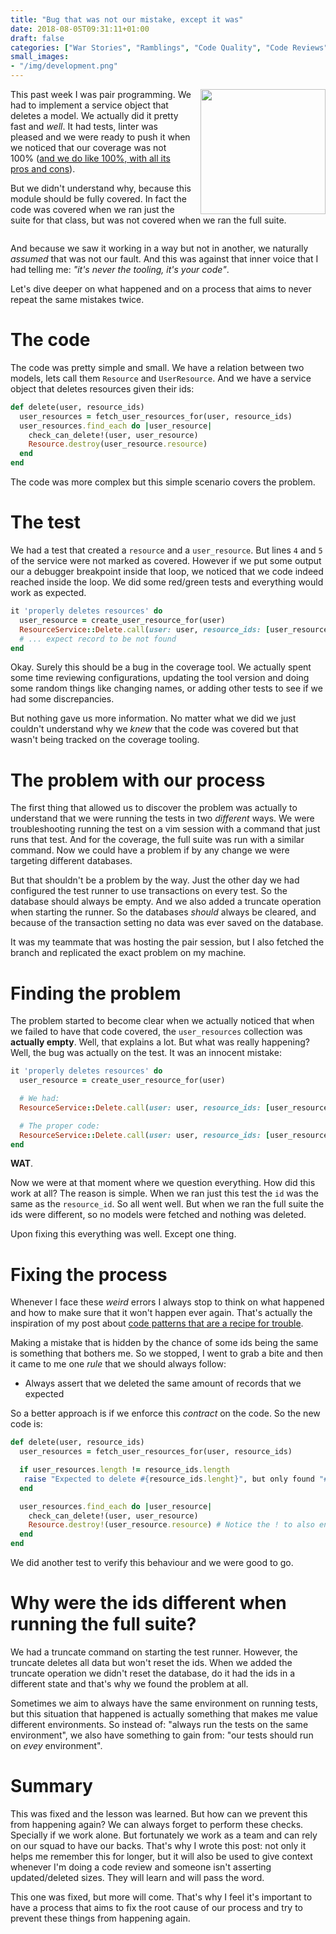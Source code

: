 ```yaml
---
title: "Bug that was not our mistake, except it was"
date: 2018-08-05T09:31:11+01:00
draft: false
categories: ["War Stories", "Ramblings", "Code Quality", "Code Reviews"]
small_images:
- "/img/development.png"
---
```


<img src='/img/development.png' style='float:right; width:200px;margin-left:15px'/>

This past week I was pair programming. We had to implement a service object that
deletes a model. We actually did it pretty fast and _well_. It had tests, linter
was pleased and we were ready to push it when we noticed that our coverage was
not 100% ([and we do like 100%, with all its pros and cons](/post/100-percent-test-coverage/)).

But we didn't understand why, because this module should be fully covered. In fact
the code was covered when we ran just the suite for that class, but was not covered
when we ran the full suite.

<div style='clear:both'></div>
<!--more-->

And because we saw it working in a way but not in another, we naturally _assumed_
that was not our fault. And this was against that inner voice that I had telling
me: _"it's never the tooling, it's your code"_.

Let's dive deeper on what happened and on a process that aims to never repeat
the same mistakes twice.

# The code

The code was pretty simple and small. We have a relation between two models, lets
call them `Resource` and `UserResource`. And we have a service object that deletes
resources given their ids:

```ruby
def delete(user, resource_ids)
  user_resources = fetch_user_resources_for(user, resource_ids)
  user_resources.find_each do |user_resource|
    check_can_delete!(user, user_resource)
    Resource.destroy(user_resource.resource)
  end
end
```

The code was more complex but this simple scenario covers the problem.

# The test

We had a test that created a `resource` and a `user_resource`. But lines `4` and
`5` of the service were not marked as covered. However if we put  some output our a debugger
breakpoint inside that loop, we noticed that we code indeed reached inside the
loop. We did some red/green tests and everything would work as expected.

```ruby
it 'properly deletes resources' do
  user_resource = create_user_resource_for(user)
  ResourceService::Delete.call(user: user, resource_ids: [user_resource.id])
  # ... expect record to be not found
end
```

Okay. Surely this should be a bug in the coverage tool. We actually spent some
time reviewing configurations, updating the tool version and doing some random
things like changing names, or adding other tests to see if we had some
discrepancies.

But nothing gave us more information. No matter what we did we just couldn't
understand why we _knew_ that the code was covered but that wasn't being
tracked on the coverage tooling.

# The problem with our process

The first thing that allowed us to discover the problem was actually to understand
that we were running the tests in two _different_ ways. We were troubleshooting
running the test on a vim session with a command that just runs that test. And
for the coverage, the full suite was run with a similar command. Now we could
have a problem if by any change we were targeting different databases.

But that shouldn't be a problem by the way. Just the other day we had configured
the test runner to use transactions on every test. So the database should always
be empty. And we also added a truncate operation when starting the runner. So
the databases _should_ always be cleared, and because of the transaction setting
no data was ever saved on the database.

It was my teammate that was hosting the pair session, but I also fetched the
branch and replicated the exact problem on my machine.

# Finding the problem

The problem started to become clear when we actually noticed that when we failed
to have that code covered, the `user_resources` collection was **actually empty**.
Well, that explains a lot. But what was really happening? Well, the bug was
actually on the test. It was an innocent mistake:

```ruby
it 'properly deletes resources' do
  user_resource = create_user_resource_for(user)

  # We had:
  ResourceService::Delete.call(user: user, resource_ids: [user_resource.id])

  # The proper code:
  ResourceService::Delete.call(user: user, resource_ids: [user_resource.resource_id])
end
```

**WAT**.

Now we were at that moment where we question everything. How did this work
at all? The reason is simple. When we ran just this test the `id` was the same
as the `resource_id`. So all went well. But when we ran the full suite the ids
were different, so no models were fetched and nothing was deleted.

Upon fixing this everything was well. Except one thing.

# Fixing the process

Whenever I face these _weird_ errors I always stop to think on what happened and
how to make sure that it won't happen ever again. That's actually the inspiration
of my post about [code patterns that are a recipe for trouble](/post/code-patterns-that-are-a-recipe-for-trouble/).

Making a mistake that is hidden by the chance of some ids being the same is something
that bothers me. So we stopped, I went to grab a bite and then it came to me
one _rule_ that we should always follow:

* Always assert that we deleted the same amount of records that we expected

So a better approach is if we enforce this _contract_ on the code. So the new
code is:

```ruby
def delete(user, resource_ids)
  user_resources = fetch_user_resources_for(user, resource_ids)

  if user_resources.length != resource_ids.length
   raise "Expected to delete #{resource_ids.lenght}", but only found "#{user_resources.lenght}"
  end

  user_resources.find_each do |user_resource|
    check_can_delete!(user, user_resource)
    Resource.destroy!(user_resource.resource) # Notice the ! to also enforce the deletion
  end
end
```

We did another test to verify this behaviour and we were good to go.

# Why were the ids different when running the full suite?

We had a truncate command on starting the test runner. However, the truncate deletes
all data but won't reset the ids. When we added the truncate operation we didn't
reset the database, do it had the ids in a different state and that's why we found
the problem at all.

Sometimes we aim to always have the same environment on running tests, but this
situation that happened is actually something that makes me value different environments.
So instead of: "always run the tests on the same environment", we also have something
to gain from: "our tests should run on _evey_ environment".

# Summary

This was fixed and the lesson was learned. But how can we prevent this from happening
again? We can always forget to perform these checks. Specially if we work alone. But
fortunately we work as a team and can rely on our squad to have our backs. That's
why I wrote this post: not only it helps me remember this for longer, but it will
also be used to give context whenever I'm doing a code review and someone isn't asserting
updated/deleted sizes. They will learn and will pass the word.

This one was fixed, but more will come. That's why I feel it's important to have
a process that aims to fix the root cause of our process and try to prevent
these things from happening again.

